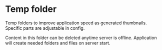 # Temp folder

Temp folders to improve application speed as generated thumbnails. Specific parts are adjustable in config.

Content in this folder can be deleted anytime server is offline. Application will create needed folders and files on server start.